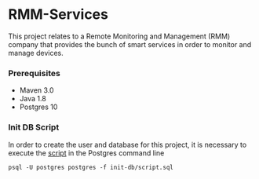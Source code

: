 # RMM-Services

This project relates to a Remote Monitoring and Management (RMM) company that provides the bunch of smart services in order to monitor and manage devices.


### Prerequisites

* Maven 3.0
* Java 1.8
* Postgres 10

### Init DB Script
In order to create the user and database for this project, it is necessary to execute the [script](init-db/script.sql) in the Postgres command line

```
psql -U postgres postgres -f init-db/script.sql

```